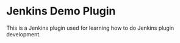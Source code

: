 # Jenkins Demo Plugin

This is a Jenkins plugin used for learning how to do Jenkins plugin development.
